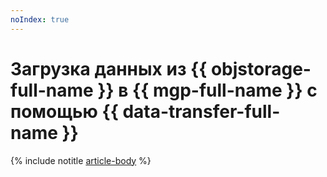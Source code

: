 ```yaml
---
noIndex: true
---
```


# Загрузка данных из {{ objstorage-full-name }} в {{ mgp-full-name }} с помощью {{ data-transfer-full-name }}

{% include notitle [article-body](../../_tutorials/dataplatform/object-storage-to-greenplum.md) %}
